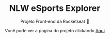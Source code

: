 <h1 align="center">NLW eSports Explorer</h1>
<p align="center"> Projeto Front-end da Rocketseat 🚀</p>
<p align=center> Você pode ver a pagina do projeto clickando <a href="https://p3dr0paul0.github.io/nlw-explorer/"> Aqui </p>
